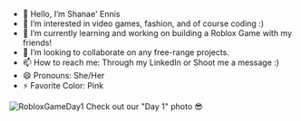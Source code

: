 - 👋 Hello, I’m Shanae' Ennis
- 👀 I’m interested in video games, fashion, and of course coding :)
- 🌱 I’m currently learning and working on building a Roblox Game with my friends!
- 💞️ I’m looking to collaborate on any free-range projects.
- 📫 How to reach me: Through my LinkedIn or Shoot me a message :)
- 😄 Pronouns: She/Her
- ⚡ Favorite Color: Pink

<!---
ShanaeEnnis/ShanaeEnnis is a ✨ special ✨ repository because its `README.md` (this file) appears on your GitHub profile.
You can click the Preview link to take a look at your changes.
--->
![RobloxGameDay1](https://github.com/user-attachments/assets/dcaf07cf-8f56-4cac-88d7-416743f1bae2)
Check out our "Day 1" photo 😎
